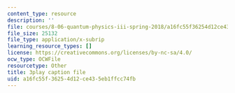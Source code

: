 ```yaml
---
content_type: resource
description: ''
file: courses/8-06-quantum-physics-iii-spring-2018/a16fc55f36254d12ce435eb1ffcc74fb_BTru_P0ruYQ.srt
file_size: 25132
file_type: application/x-subrip
learning_resource_types: []
license: https://creativecommons.org/licenses/by-nc-sa/4.0/
ocw_type: OCWFile
resourcetype: Other
title: 3play caption file
uid: a16fc55f-3625-4d12-ce43-5eb1ffcc74fb
---
```

